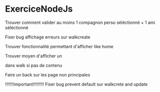 # ExerciceNodeJs

Trouver comment valider au moins 1 compagnon perso séléctionné + 1 ami séléctionné

Fixer bug affichage erreurs sur walkcreate

Trouver fonctionnalité permettant d'afficher like home

Trouver moyen d'afficher un <p> dans walk si pas de contenu

Faire un back sur les page non principales

!!!!!!!important!!!!!!!!!
Fixer bug prevent default sur walkcrete and update